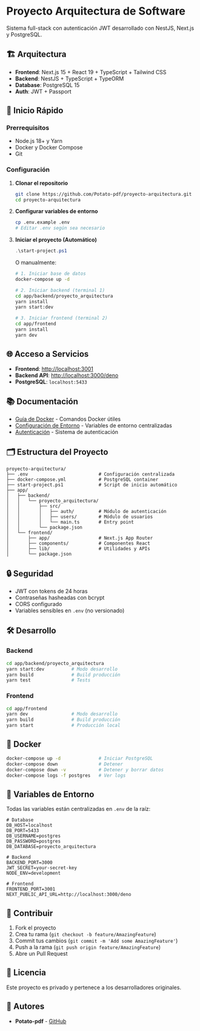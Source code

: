 # Proyecto Arquitectura de Software

Sistema full-stack con autenticación JWT desarrollado con NestJS, Next.js y PostgreSQL.

## 🏗️ Arquitectura

- **Frontend**: Next.js 15 + React 19 + TypeScript + Tailwind CSS
- **Backend**: NestJS + TypeScript + TypeORM
- **Database**: PostgreSQL 15
- **Auth**: JWT + Passport

## 🚀 Inicio Rápido

### Prerrequisitos

- Node.js 18+ y Yarn
- Docker y Docker Compose
- Git

### Configuración

1. **Clonar el repositorio**
   ```bash
   git clone https://github.com/Potato-pdf/proyecto-arquitectura.git
   cd proyecto-arquitectura
   ```

2. **Configurar variables de entorno**
   ```bash
   cp .env.example .env
   # Editar .env según sea necesario
   ```

3. **Iniciar el proyecto (Automático)**
   ```powershell
   .\start-project.ps1
   ```

   O manualmente:

   ```bash
   # 1. Iniciar base de datos
   docker-compose up -d

   # 2. Iniciar backend (terminal 1)
   cd app/backend/proyecto_arquitectura
   yarn install
   yarn start:dev

   # 3. Iniciar frontend (terminal 2)
   cd app/frontend
   yarn install
   yarn dev
   ```

## 🌐 Acceso a Servicios

- **Frontend**: <http://localhost:3001>
- **Backend API**: <http://localhost:3000/deno>
- **PostgreSQL**: `localhost:5433`

## 📚 Documentación

- [Guía de Docker](DOCKER_GUIDE.md) - Comandos Docker útiles
- [Configuración de Entorno](ENV_CONFIG.md) - Variables de entorno centralizadas
- [Autenticación](app/backend/proyecto_arquitectura/AUTH_README.md) - Sistema de autenticación

## 🗂️ Estructura del Proyecto

```text
proyecto-arquitectura/
├── .env                          # Configuración centralizada
├── docker-compose.yml            # PostgreSQL container
├── start-project.ps1             # Script de inicio automático
├── app/
│   ├── backend/
│   │   └── proyecto_arquitectura/
│   │       ├── src/
│   │       │   ├── auth/         # Módulo de autenticación
│   │       │   ├── users/        # Módulo de usuarios
│   │       │   └── main.ts       # Entry point
│   │       └── package.json
│   └── frontend/
│       ├── app/                  # Next.js App Router
│       ├── components/           # Componentes React
│       ├── lib/                  # Utilidades y APIs
│       └── package.json
```

## 🔒 Seguridad

- JWT con tokens de 24 horas
- Contraseñas hasheadas con bcrypt
- CORS configurado
- Variables sensibles en `.env` (no versionado)

## 🛠️ Desarrollo

### Backend

```bash
cd app/backend/proyecto_arquitectura
yarn start:dev          # Modo desarrollo
yarn build              # Build producción
yarn test               # Tests
```

### Frontend

```bash
cd app/frontend
yarn dev                # Modo desarrollo
yarn build              # Build producción
yarn start              # Producción local
```

## 🐳 Docker

```bash
docker-compose up -d              # Iniciar PostgreSQL
docker-compose down               # Detener
docker-compose down -v            # Detener y borrar datos
docker-compose logs -f postgres   # Ver logs
```

## 📝 Variables de Entorno

Todas las variables están centralizadas en `.env` de la raíz:

```env
# Database
DB_HOST=localhost
DB_PORT=5433
DB_USERNAME=postgres
DB_PASSWORD=postgres
DB_DATABASE=proyecto_arquitectura

# Backend
BACKEND_PORT=3000
JWT_SECRET=your-secret-key
NODE_ENV=development

# Frontend
FRONTEND_PORT=3001
NEXT_PUBLIC_API_URL=http://localhost:3000/deno
```

## 🤝 Contribuir

1. Fork el proyecto
2. Crea tu rama (`git checkout -b feature/AmazingFeature`)
3. Commit tus cambios (`git commit -m 'Add some AmazingFeature'`)
4. Push a la rama (`git push origin feature/AmazingFeature`)
5. Abre un Pull Request

## 📄 Licencia

Este proyecto es privado y pertenece a los desarrolladores originales.

## 👥 Autores

- **Potato-pdf** - [GitHub](https://github.com/Potato-pdf)

